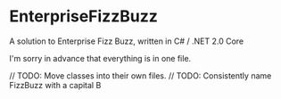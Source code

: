 # EnterpriseFizzBuzz
A solution to Enterprise Fizz Buzz, written in C# / .NET 2.0 Core

I'm sorry in advance that everything is in one file.

// TODO: Move classes into their own files.
// TODO: Consistently name FizzBuzz with a capital B
